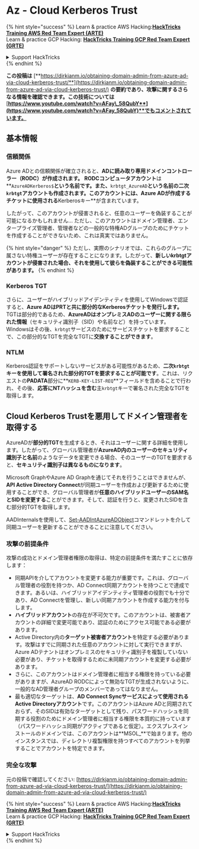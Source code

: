 # Az - Cloud Kerberos Trust

{% hint style="success" %}
Learn & practice AWS Hacking:<img src="../../../../.gitbook/assets/image (1) (1) (1) (1).png" alt="" data-size="line">[**HackTricks Training AWS Red Team Expert (ARTE)**](https://training.hacktricks.xyz/courses/arte)<img src="../../../../.gitbook/assets/image (1) (1) (1) (1).png" alt="" data-size="line">\
Learn & practice GCP Hacking: <img src="../../../../.gitbook/assets/image (2) (1).png" alt="" data-size="line">[**HackTricks Training GCP Red Team Expert (GRTE)**<img src="../../../../.gitbook/assets/image (2) (1).png" alt="" data-size="line">](https://training.hacktricks.xyz/courses/grte)

<details>

<summary>Support HackTricks</summary>

* Check the [**subscription plans**](https://github.com/sponsors/carlospolop)!
* **Join the** 💬 [**Discord group**](https://discord.gg/hRep4RUj7f) or the [**telegram group**](https://t.me/peass) or **follow** us on **Twitter** 🐦 [**@hacktricks\_live**](https://twitter.com/hacktricks_live)**.**
* **Share hacking tricks by submitting PRs to the** [**HackTricks**](https://github.com/carlospolop/hacktricks) and [**HackTricks Cloud**](https://github.com/carlospolop/hacktricks-cloud) github repos.

</details>
{% endhint %}

**この投稿は** [**https://dirkjanm.io/obtaining-domain-admin-from-azure-ad-via-cloud-kerberos-trust/**](https://dirkjanm.io/obtaining-domain-admin-from-azure-ad-via-cloud-kerberos-trust/) **の要約であり、攻撃に関するさらなる情報を確認できます。この技術については** [**https://www.youtube.com/watch?v=AFay\_58QubY**](https://www.youtube.com/watch?v=AFay_58QubY)**でもコメントされています。**

## 基本情報

### 信頼関係

Azure ADとの信頼関係が確立されると、**ADに読み取り専用ドメインコントローラー（RODC）が作成されます。** **RODCコンピュータアカウント**は**`AzureADKerberos$`**という名前です。また、**`krbtgt_AzureAD`**という名前の二次`krbtgt`アカウントも作成されます。このアカウントには、Azure ADが作成するチケットに使用される**Kerberosキー**が含まれています。

したがって、このアカウントが侵害されると、任意のユーザーを偽装することが可能になるかもしれません... ただし、このアカウントはドメイン管理者、エンタープライズ管理者、管理者などの一般的な特権ADグループのためにチケットを作成することができないため、これは真実ではありません。

{% hint style="danger" %}
ただし、実際のシナリオでは、これらのグループに属さない特権ユーザーが存在することになります。したがって、**新しいkrbtgtアカウントが侵害された場合、それを使用して彼らを偽装することができる可能性があります。**
{% endhint %}

### Kerberos TGT

さらに、ユーザーがハイブリッドアイデンティティを使用してWindowsで認証すると、**Azure ADはPRTと共に部分的なKerberosチケットを発行します。** TGTは部分的であるため、**AzureADはオンプレミスADのユーザーに関する限られた情報**（セキュリティ識別子（SID）や名前など）を持っています。\
Windowsはその後、`krbtgt`サービスのためにサービスチケットを要求することで、この部分的なTGTを完全なTGTに**交換することができます**。

### NTLM

Kerberos認証をサポートしないサービスがある可能性があるため、**二次`krbtgt`**キーを使用して署名された**部分的TGTを要求することが可能です**。これは、リクエストの**PADATA**部分に**`KERB-KEY-LIST-REQ`**フィールドを含めることで行われ、その後、**応答にNTハッシュを含む**主`krbtgt`キーで署名された完全なTGTを取得します。

## Cloud Kerberos Trustを悪用してドメイン管理者を取得する <a href="#abusing-cloud-kerberos-trust-to-obtain-domain-admin" id="abusing-cloud-kerberos-trust-to-obtain-domain-admin"></a>

AzureADが**部分的TGT**を生成するとき、それはユーザーに関する詳細を使用します。したがって、グローバル管理者が**AzureAD内のユーザーのセキュリティ識別子と名前**のようなデータを変更できる場合、そのユーザーのTGTを要求すると、**セキュリティ識別子は異なるものになります**。

Microsoft GraphやAzure AD Graphを通じてそれを行うことはできませんが、**API Active Directory Connect**が同期ユーザーを作成および更新するために使用することができ、グローバル管理者が**任意のハイブリッドユーザーのSAM名とSIDを変更する**ことができます。そして、認証を行うと、変更されたSIDを含む部分的TGTを取得します。

AADInternalsを使用して、[Set-AADIntAzureADObject](https://aadinternals.com/aadinternals/#set-aadintazureadobject-a)コマンドレットを介して同期ユーザーを更新することができることに注意してください。

### 攻撃の前提条件 <a href="#attack-prerequisites" id="attack-prerequisites"></a>

攻撃の成功とドメイン管理者権限の取得は、特定の前提条件を満たすことに依存します：

* 同期APIを介してアカウントを変更する能力が重要です。これは、グローバル管理者の役割を持つか、AD Connect同期アカウントを持つことで達成できます。あるいは、ハイブリッドアイデンティティ管理者の役割でも十分であり、AD Connectを管理し、新しい同期アカウントを作成する能力を付与します。
* **ハイブリッドアカウント**の存在が不可欠です。このアカウントは、被害者アカウントの詳細で変更可能であり、認証のためにアクセス可能である必要があります。
* Active Directory内の**ターゲット被害者アカウント**を特定する必要があります。攻撃はすでに同期された任意のアカウントに対して実行できますが、Azure ADテナントはオンプレミスのセキュリティ識別子を複製していない必要があり、チケットを取得するために未同期アカウントを変更する必要があります。
* さらに、このアカウントはドメイン管理者に相当する権限を持っている必要がありますが、AzureAD RODCによって無効なTGTが生成されないように、一般的なAD管理者グループのメンバーであってはなりません。
* 最も適切なターゲットは、**AD Connect Syncサービスによって使用されるActive Directoryアカウント**です。このアカウントはAzure ADと同期されておらず、そのSIDは有効なターゲットとして残り、パスワードハッシュを同期する役割のためにドメイン管理者に相当する権限を本質的に持っています（パスワードハッシュ同期がアクティブであると仮定）。エクスプレスインストールのドメインでは、このアカウントは**MSOL\_**で始まります。他のインスタンスでは、ディレクトリ複製権限を持つすべてのアカウントを列挙することでアカウントを特定できます。

### 完全な攻撃 <a href="#the-full-attack" id="the-full-attack"></a>

元の投稿で確認してください: [https://dirkjanm.io/obtaining-domain-admin-from-azure-ad-via-cloud-kerberos-trust/](https://dirkjanm.io/obtaining-domain-admin-from-azure-ad-via-cloud-kerberos-trust/)

{% hint style="success" %}
Learn & practice AWS Hacking:<img src="../../../../.gitbook/assets/image (1) (1) (1) (1).png" alt="" data-size="line">[**HackTricks Training AWS Red Team Expert (ARTE)**](https://training.hacktricks.xyz/courses/arte)<img src="../../../../.gitbook/assets/image (1) (1) (1) (1).png" alt="" data-size="line">\
Learn & practice GCP Hacking: <img src="../../../../.gitbook/assets/image (2) (1).png" alt="" data-size="line">[**HackTricks Training GCP Red Team Expert (GRTE)**<img src="../../../../.gitbook/assets/image (2) (1).png" alt="" data-size="line">](https://training.hacktricks.xyz/courses/grte)

<details>

<summary>Support HackTricks</summary>

* Check the [**subscription plans**](https://github.com/sponsors/carlospolop)!
* **Join the** 💬 [**Discord group**](https://discord.gg/hRep4RUj7f) or the [**telegram group**](https://t.me/peass) or **follow** us on **Twitter** 🐦 [**@hacktricks\_live**](https://twitter.com/hacktricks_live)**.**
* **Share hacking tricks by submitting PRs to the** [**HackTricks**](https://github.com/carlospolop/hacktricks) and [**HackTricks Cloud**](https://github.com/carlospolop/hacktricks-cloud) github repos.

</details>
{% endhint %}
